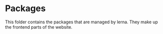 # Packages

This folder contains the packages that are managed by lerna. They make up the frontend parts of the website. 